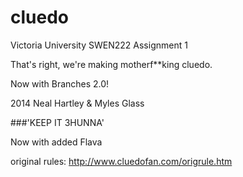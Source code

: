cluedo
======

Victoria University SWEN222 Assignment 1

That's right, we're making motherf**king cluedo.

Now with Branches 2.0!

2014
Neal Hartley & Myles Glass

###'KEEP IT 3HUNNA'

Now with added Flava

original rules: http://www.cluedofan.com/origrule.htm